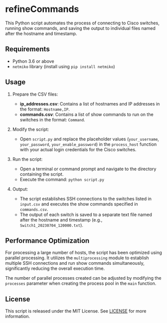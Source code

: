 # refineCommands

This Python script automates the process of connecting to Cisco switches, running show commands, and saving the output to individual files named after the hostname and timestamp.

## Requirements

- Python 3.6 or above
- `netmiko` library (install using `pip install netmiko`)

## Usage

1. Prepare the CSV files:
   - **ip_addresses.csv**: Contains a list of hostnames and IP addresses in the format: `Hostname,IP`.
   - **commands.csv**: Contains a list of show commands to run on the switches in the format: `Command`.

2. Modify the script:
   - Open `script.py` and replace the placeholder values (`your_username`, `your_password`, `your_enable_password`) in the `process_host` function with your actual login credentials for the Cisco switches.

3. Run the script:
   - Open a terminal or command prompt and navigate to the directory containing the script.
   - Execute the command: `python script.py`

4. Output:
   - The script establishes SSH connections to the switches listed in `input.csv` and executes the show commands specified in `commands.csv`.
   - The output of each switch is saved to a separate text file named after the hostname and timestamp (e.g., `Switch1_20230704_120000.txt`).

## Performance Optimization

For processing a large number of hosts, the script has been optimized using parallel processing. It utilizes the `multiprocessing` module to establish multiple SSH connections and run show commands simultaneously, significantly reducing the overall execution time.

The number of parallel processes created can be adjusted by modifying the `processes` parameter when creating the process pool in the `main` function.

## License

This script is released under the MIT License. See [LICENSE](LICENSE) for more information.
